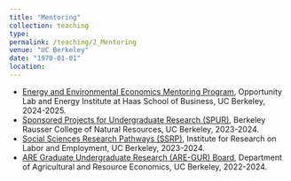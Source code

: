 ```yaml
---
title: "Mentoring"
collection: teaching
type:
permalink: /teaching/2_Mentoring
venue: "UC Berkeley"
date: "1970-01-01"
location:
---
```


- [Energy and Environmental Economics Mentoring Program](https://www.olab.berkeley.edu/energyinstitute-sloan), Opportunity Lab and Energy Institute at Haas School of Business, UC Berkeley, 2024-2025.
- [Sponsored Projects for Undergraduate Research (SPUR)](https://nature.berkeley.edu/undergraduate-research/spur/node/11037), Berkeley Rausser College of Natural Resources, UC Berkeley, 2023-2024.
- [Social Sciences Research Pathways (SSRP)](https://irle.berkeley.edu/student-opportunities/social-science-research-pathways/), Institute for Research on Labor and Employment, UC Berkeley, 2023-2024.
- [ARE Graduate Undergraduate Research (ARE-GUR) Board](https://are.berkeley.edu/eep/research-opportunities), Department of Agricultural and Resource Economics, UC Berkeley, 2022-2024.
